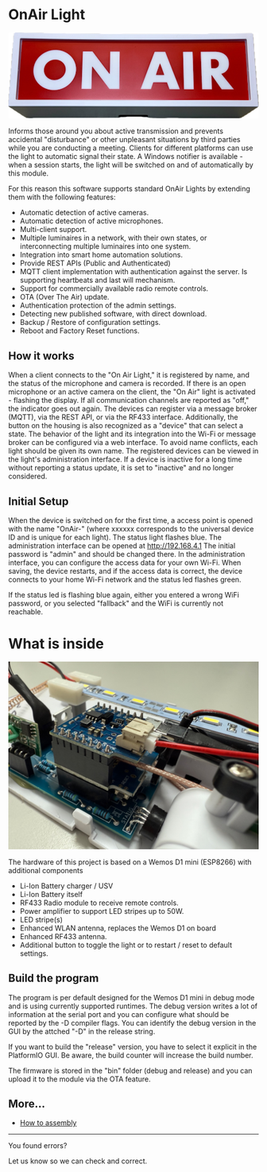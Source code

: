 # OnAir Light
![OnAirLight](doc/resources/Main01.png)

Informs those around you about active transmission and prevents accidental "disturbance" or other unpleasant situations by third parties while you are conducting a meeting. Clients for different platforms can use the light to automatic signal their state. A Windows notifier is available - when a session starts, the light will be switched on and of automatically by this module.

For this reason this software supports standard OnAir Lights by extending them with the following features:
- Automatic detection of active cameras.
- Automatic detection of active microphones.
- Multi-client support.
- Multiple luminaires in a network, with their own states, or interconnecting multiple luminaires into one system.
- Integration into smart home automation solutions.
- Provide REST APIs (Public and Authenticated)
- MQTT client implementation with authentication against the server. Is supporting heartbeats and last will mechanism.
- Support for commercially available radio remote controls.
- OTA (Over The Air) update.
- Authentication protection of the admin settings.
- Detecting new published software, with direct download.
- Backup / Restore of configuration settings.
- Reboot and Factory Reset functions.

## How it works

When a client connects to the "On Air Light," it is registered by name, and the status of the microphone and camera is recorded. If there is an open microphone or an active camera on the client, the "On Air" light is activated - flashing the display. If all communication channels are reported as "off," the indicator goes out again. The devices can register via a message broker (MQTT), via the REST API, or via the RF433 interface. Additionally, the button on the housing is also recognized as a "device" that can select a state.
The behavior of the light and its integration into the Wi-Fi or message broker can be configured via a web interface. To avoid name conflicts, each light should be given its own name.
The registered devices can be viewed in the light's administration interface. If a device is inactive for a long time without reporting a status update, it is set to "inactive" and no longer considered.

## Initial Setup
When the device is switched on for the first time, a access point is opened with the name "OnAir-<xxxxxx>" (where xxxxxx corresponds to the universal device ID and is unique for each light). The status light flashes blue. The administration interface can be opened at http://192.168.4.1 The initial password is "admin" and should be changed there.
In the administration interface, you can configure the access data for your own Wi-Fi. When saving, the device restarts, and if the access data is correct, the device connects to your home Wi-Fi network and the status led flashes green.

If the status led is flashing blue again, either you entered a wrong WiFi password, or you selected "fallback" and the WiFi is currently not reachable.

# What is inside
![OnAirLight](doc/resources/Internal01.jpeg)

The hardware of this project is based on a Wemos D1 mini (ESP8266) with additional components
- Li-Ion Battery charger / USV
- Li-Ion Battery itself
- RF433 Radio module to receive remote controls.
- Power amplifier to support LED stripes up to 50W.
- LED stripe(s)
- Enhanced WLAN antenna, replaces the Wemos D1 on board
- Enhanced RF433 antenna.
- Additional button to toggle the light or to restart / reset to default settings.

## Build the program
The program is per default designed for the Wemos D1 mini in debug mode and is using currently supported runtimes. The debug version writes a lot of information at the serial port and you can configure what should be reported by the -D compiler flags.
You can identify the debug version in the GUI by the attched "-D" in the release string.

If you want to build the "release" version, you have to select it explicit in the PlatformIO GUI. Be aware, the build counter will increase the build number.

The firmware is stored in the "bin" folder (debug and release) and you can upload it to the module via the OTA feature.

## More...

- [How to assembly](doc/howto-assembly.md)

----
You found errors? 

Let us know so we can check and correct. 
